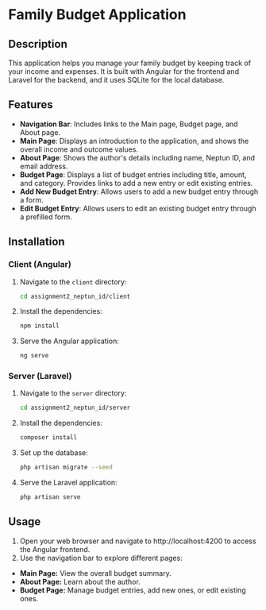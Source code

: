 # Family Budget Application

## Description

This application helps you manage your family budget by keeping track of your income and expenses. It is built with Angular for the frontend and Laravel for the backend, and it uses SQLite for the local database.

## Features

- **Navigation Bar**: Includes links to the Main page, Budget page, and About page.
- **Main Page**: Displays an introduction to the application, and shows the overall income and outcome values.
- **About Page**: Shows the author's details including name, Neptun ID, and email address.
- **Budget Page**: Displays a list of budget entries including title, amount, and category. Provides links to add a new entry or edit existing entries.
- **Add New Budget Entry**: Allows users to add a new budget entry through a form.
- **Edit Budget Entry**: Allows users to edit an existing budget entry through a prefilled form.

## Installation

### Client (Angular)

1. Navigate to the `client` directory:

   ```bash
   cd assignment2_neptun_id/client
   ```

2. Install the dependencies:

   ```bash
   npm install
   ```

3. Serve the Angular application:
   ```bash
   ng serve
   ```

### Server (Laravel)

1. Navigate to the `server` directory:
   ```bash
   cd assignment2_neptun_id/server
   ```
2. Install the dependencies:

   ```bash
   composer install
   ```

3. Set up the database:

   ```bash
   php artisan migrate --seed
   ```

4. Serve the Laravel application:
   ```bash
   php artisan serve
   ```

## Usage

1. Open your web browser and navigate to http://localhost:4200 to access the Angular frontend.
2. Use the navigation bar to explore different pages:
- **Main Page:** View the overall budget summary.
- **About Page:** Learn about the author.
- **Budget Page:** Manage budget entries, add new ones, or edit existing ones.
